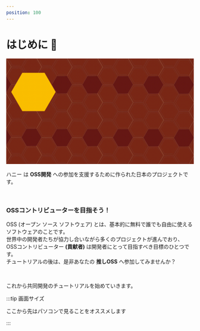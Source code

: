 ```yaml
---
position: 100
---
```


# はじめに 🍯

![gif](/tutorial/welcome.gif)

ハニー は **OSS開発** への参加を支援するために作られた日本のプロジェクトです。

<br />

### OSSコントリビューターを目指そう！

OSS (オープン ソース ソフトウェア) とは、基本的に無料で誰でも自由に使えるソフトウェアのことです。  
世界中の開発者たちが協力し合いながら多くのプロジェクトが進んでおり、
OSSコントリビューター **(貢献者)** は開発者にとって目指すべき目標のひとつです。  
チュートリアルの後は、是非あなたの **推しOSS** へ参加してみませんか？

<br />

これから共同開発のチュートリアルを始めていきます。

:::tip 画面サイズ

ここから先はパソコンで見ることをオススメします

:::
